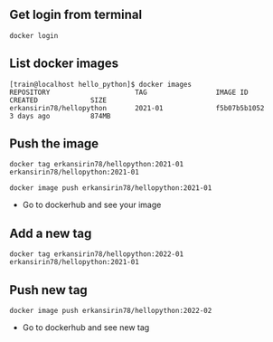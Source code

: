 ## Get login from terminal

```
docker login
```
## List docker images
```
[train@localhost hello_python]$ docker images
REPOSITORY                     TAG                 IMAGE ID            CREATED             SIZE
erkansirin78/hellopython       2021-01             f5b07b5b1052        3 days ago          874MB
```

## Push the image
```
docker tag erkansirin78/hellopython:2021-01 erkansirin78/hellopython:2021-01

docker image push erkansirin78/hellopython:2021-01

```

- Go to dockerhub and see your image

## Add a new tag
```
docker tag erkansirin78/hellopython:2022-01 erkansirin78/hellopython:2021-01
```

## Push new tag
```
docker image push erkansirin78/hellopython:2022-02
```

- Go to dockerhub and see new tag